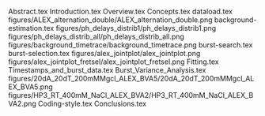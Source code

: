 Abstract.tex
Introduction.tex
Overview.tex
Concepts.tex
dataload.tex
figures/ALEX_alternation_double/ALEX_alternation_double.png
background-estimation.tex
figures/ph_delays_distrib1/ph_delays_distrib1.png
figures/ph_delays_distrib_all/ph_delays_distrib_all.png
figures/background_timetrace/background_timetrace.png
burst-search.tex
burst-selection.tex
figures/alex_jointplot/alex_jointplot.png
figures/alex_jointplot_fretsel/alex_jointplot_fretsel.png
Fitting.tex
Timestamps_and_burst_data.tex
Burst_Variance_Analysis.tex
figures/20dA_20dT_200mMMgcl_ALEX_BVA5/20dA_20dT_200mMMgcl_ALEX_BVA5.png
figures/HP3_RT_400mM_NaCl_ALEX_BVA2/HP3_RT_400mM_NaCl_ALEX_BVA2.png
Coding-style.tex
Conclusions.tex
